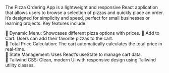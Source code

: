 The  Pizza Ordering App is a lightweight and responsive React application that allows users to browse a selection of pizzas and quickly place an order. 
It’s designed for simplicity and speed, perfect for small businesses or learning projects. 
Key features include: 

  🧾 Dynamic Menu: Showcases different pizza options with prices. 
  🛒 Add to Cart: Users can add their favorite pizzas to the cart.  
  💸 Total Price Calculation: The cart automatically calculates the total price in real-time.  
  🧠 State Management: Uses React’s useState to manage cart data.  
  🎨 Tailwind CSS: Clean, modern UI with responsive design using Tailwind utility classes.  
